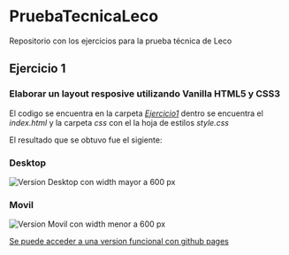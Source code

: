 # PruebaTecnicaLeco
Repositorio con los ejercicios para la prueba técnica de Leco

## Ejercicio 1
### Elaborar un layout resposive utilizando Vanilla HTML5 y CSS3

El codigo se encuentra en la carpeta [_Ejercicio1_](https://github.com/skintigth/PruebaTecnicaLeco/tree/master/Ejercicio1) dentro se encuentra el _index.html_ y la carpeta _css_ con el la hoja de estilos _style.css_

El resultado que se obtuvo fue el sigiente:

### Desktop
![Version Desktop con width mayor a 600 px](https://github.com/skintigth/PruebaTecnicaLeco/blob/master/docs/previews/desktop.png)

### Movil
![Version Movil con width menor a 600 px](https://github.com/skintigth/PruebaTecnicaLeco/blob/master/docs/previews/movil.png)

[Se puede acceder a una version funcional con github pages](https://skintigth.github.io/PruebaTecnicaLeco/)

